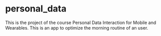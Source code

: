 # personal_data
This is the project of the course Personal Data Interaction for Mobile and Wearables. This is an app to optimize the morning routine of an user.

